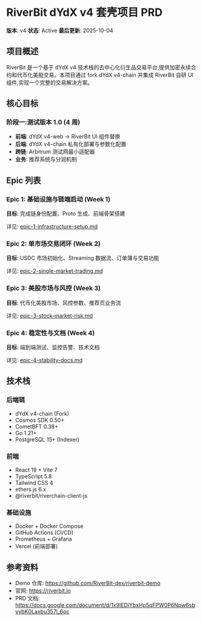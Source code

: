 # RiverBit dYdX v4 套壳项目 PRD

**版本**: v4
**状态**: Active
**最后更新**: 2025-10-04

## 项目概述

RiverBit 是一个基于 dYdX v4 技术栈的去中心化衍生品交易平台,提供加密永续合约和代币化美股交易。本项目通过 fork dYdX v4-chain 并集成 RiverBit 自研 UI 组件,实现一个完整的交易解决方案。

## 核心目标

### 阶段一:测试版本 1.0 (4 周)
- **前端**: dYdX v4-web → RiverBit UI 组件替换
- **后端**: dYdX v4-chain 私有化部署与参数化配置
- **跨链**: Arbitrum 测试网最小适配器
- **业务**: 推荐系统与分润机制

## Epic 列表

### Epic 1: 基础设施与链端启动 (Week 1)
**目标**: 完成链身份配置、Proto 生成、前端骨架搭建

详见: [epic-1-infrastructure-setup.md](./epic-1-infrastructure-setup.md)

### Epic 2: 单市场交易闭环 (Week 2)
**目标**: USDC 市场初始化、Streaming 数据流、订单簿与交易功能

详见: [epic-2-single-market-trading.md](./epic-2-single-market-trading.md)

### Epic 3: 美股市场与风控 (Week 3)
**目标**: 代币化美股市场、风控参数、推荐页业务流

详见: [epic-3-stock-market-risk.md](./epic-3-stock-market-risk.md)

### Epic 4: 稳定性与文档 (Week 4)
**目标**: 端到端测试、监控告警、技术文档

详见: [epic-4-stability-docs.md](./epic-4-stability-docs.md)

## 技术栈

### 后端链
- dYdX v4-chain (Fork)
- Cosmos SDK 0.50+
- CometBFT 0.38+
- Go 1.21+
- PostgreSQL 15+ (Indexer)

### 前端
- React 19 + Vite 7
- TypeScript 5.8
- Tailwind CSS 4
- ethers.js 6.x
- @riverbit/riverchain-client-js

### 基础设施
- Docker + Docker Compose
- GitHub Actions (CI/CD)
- Prometheus + Grafana
- Vercel (前端部署)

## 参考资料

- Demo 仓库: https://github.com/RiverBit-dex/riverbit-demo
- 官网: https://riverbit.io
- PRD 文档: https://docs.google.com/document/d/1x9IEDiYbxHp5qFPW0P6Npw6sbvybK0Laxbu357l_6oc
